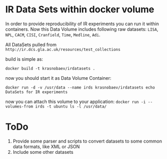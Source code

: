 IR Data Sets within docker volume
=================================

In order to provide reproducibility of IR experiments you can run it within 
containers. Now this Data Volume includes following raw datasets: `LISA`,
`NPL`, `CACM`, `CISI`, `Cranfield`, `Time`, `Medline`, `Adi`.

All DataSets pulled from `http://ir.dcs.gla.ac.uk/resources/test_collections`

build is simple as:

`docker build -t krasnobaev/irdatasets .`

now you should start it as Data Volume Container:

`docker run -d -v /usr/data --name irds krasnobaev/irdatasets echo DataSets for IR experiments`

now you can attach this volume to your application:
`docker run -i --volumes-from irds -t ubuntu ls -l /usr/data/`

ToDo
====

1. Provide some parser and scripts to convert datasets to some common
data formats, like XML or JSON
2. Include some other datasets

